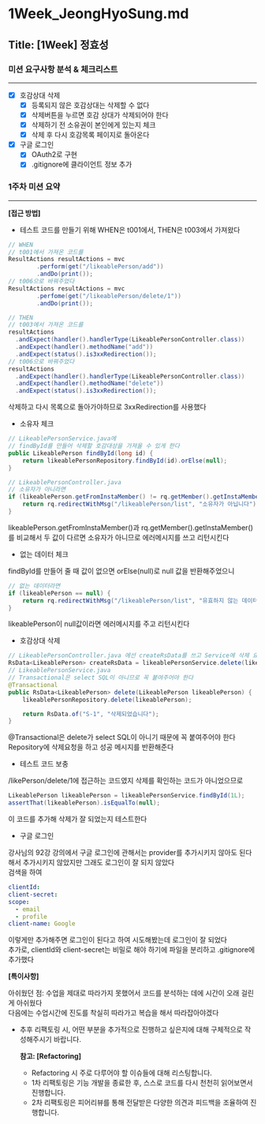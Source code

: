 # 1Week_JeongHyoSung.md

## Title: [1Week] 정효성

### 미션 요구사항 분석 & 체크리스트

---

- [x] 호감상대 삭제
  - [x] 등록되지 않은 호감상대는 삭제할 수 없다 
  - [x] 삭제버튼을 누르면 호감 상대가 삭제되어야 한다
  - [x] 삭제하기 전 소유권이 본인에게 있는지 체크
  - [x] 삭제 후 다시 호감목록 페이지로 돌아온다
- [x] 구글 로그인
  - [x] OAuth2로 구현
  - [x] .gitignore에 클라이언트 정보 추가

### 1주차 미션 요약

---

**[접근 방법]**

- 테스트 코드를 만들기 위해 WHEN은 t001에서, THEN은 t003에서 가져왔다
```Java
// WHEN
// t001에서 가져온 코드를
ResultActions resultActions = mvc
        .perform(get("/likeablePerson/add"))
        .andDo(print());
// t006으로 바꿔주었다
ResultActions resultActions = mvc
        .perfome(get("/likeablePerson/delete/1"))
        .andDo(print());

// THEN
// t003에서 가져온 코드를
resultActions
  .andExpect(handler().handlerType(LikeablePersonController.class))
  .andExpect(handler().methodName("add"))
  .andExpect(status().is3xxRedirection());
// t006으로 바꿔주었다
resultActions
  .andExpect(handler().handlerType(LikeablePersonController.class))
  .andExpect(handler().methodName("delete"))
  .andExpect(status().is3xxRedirection());
```
삭제하고 다시 목록으로 돌아가야하므로 3xxRedirection를 사용했다

- 소유자 체크
```java
// LikeablePersonService.java에
// findById를 만들어 삭제할 호감대상을 가져올 수 있게 한다  
public LikeablePerson findById(long id) {
    return likeablePersonRepository.findById(id).orElse(null);
}

// LikeablePersonController.java
// 소유자가 아니라면
if (likeablePerson.getFromInstaMember() != rq.getMember().getInstaMember()) {
    return rq.redirectWithMsg("/likeablePerson/list", "소유자가 아닙니다");
}
```
likeablePerson.getFromInstaMember()과 rq.getMember().getInstaMember()를 비교해서
두 값이 다르면 소유자가 아니므로 에러메시지를 쓰고 리턴시킨다

- 없는 데이터 체크

findById를 만들어 줄 때 값이 없으면 orElse(null)로 null 값을 반환해주었으니
```java
// 없는 데이터라면
if (likeablePerson == null) {
    return rq.redirectWithMsg("/likeablePerson/list", "유효하지 않는 데이터입니다");
}
```
likeablePerson이 null값이라면 에러메시지를 주고 리턴시킨다

- 호감상대 삭제
```java
// LikeablePersonController.java 에선 createRsData를 쓰고 Service에 삭제 요청을 한다
RsData<LikeablePerson> createRsData = likeablePersonService.delete(likeablePerson);
// LikeablePersonService.java
// Transactional은 select SQL이 아니므로 꼭 붙여주어야 한다
@Transactional
public RsData<LikeablePerson> delete(LikeablePerson likeablePerson) {
    likeablePersonRepository.delete(likeablePerson);

    return RsData.of("S-1", "삭제되었습니다");
}
```
@Transactional은 delete가 select SQL이 아니기 때문에 꼭 붙여주어야 한다
Repository에 삭제요청을 하고 성공 메시지를 반환해준다

- 테스트 코드 보충

/likePerson/delete/1에 접근하는 코드였지 삭제를 확인하는 코드가 아니었으므로
```java
LikeablePerson likeablePerson = likeablePersonService.findById(1L);
assertThat(likeablePerson).isEqualTo(null);
```
이 코드를 추가해 삭제가 잘 되었는지 테스트한다

- 구글 로그인

강사님의 92강 강의에서 구글 로그인에 관해서는 provider를 추가시키지 않아도 된다해서 추가시키지 않았지만 그래도 로그인이 잘 되지 않았다  
검색을 하여
```yaml
clientId: 
client-secret: 
scope:
  - email
  - profile
client-name: Google
```
이렇게만 추가해주면 로그인이 된다고 하여 시도해봤는데 로그인이 잘 되었다  
추가로, clientId와 client-secret는 비밀로 해야 하기에 파일을 분리하고 .gitignore에 추가했다

**[특이사항]**

아쉬웠던 점: 수업을 제대로 따라가지 못했어서 코드를 분석하는 데에 시간이 오래 걸린게 아쉬웠다  
다음에는 수업시간에 진도를 착실히 따라가고 복습을 해서 따라잡아야겠다

- 추후 리팩토링 시, 어떤 부분을 추가적으로 진행하고 싶은지에 대해 구체적으로 작성해주시기 바랍니다.

  **참고: [Refactoring]**

    - Refactoring 시 주로 다루어야 할 이슈들에 대해 리스팅합니다.
    - 1차 리팩토링은 기능 개발을 종료한 후, 스스로 코드를 다시 천천히 읽어보면서 진행합니다.
    - 2차 리팩토링은 피어리뷰를 통해 전달받은 다양한 의견과 피드백을 조율하여 진행합니다.